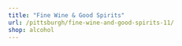 ```yaml
---
title: "Fine Wine & Good Spirits"
url: /pittsburgh/fine-wine-and-good-spirits-11/
shop: alcohol
---
```

